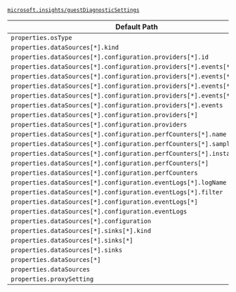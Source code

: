[`microsoft.insights/guestDiagnosticSettings`](https://docs.microsoft.com/en-us/azure/templates/microsoft.insights/guestdiagnosticsettings)

| Default Path | Alias |
|---|---|
| `properties.osType` | `Microsoft.Insights/guestDiagnosticSettings/osType` |
| `properties.dataSources[*].kind` | `Microsoft.Insights/guestDiagnosticSettings/dataSources[*].kind` |
| `properties.dataSources[*].configuration.providers[*].id` | `Microsoft.Insights/guestDiagnosticSettings/dataSources[*].configuration.providers[*].id` |
| `properties.dataSources[*].configuration.providers[*].events[*].name` | `Microsoft.Insights/guestDiagnosticSettings/dataSources[*].configuration.providers[*].events[*].name` |
| `properties.dataSources[*].configuration.providers[*].events[*].id` | `Microsoft.Insights/guestDiagnosticSettings/dataSources[*].configuration.providers[*].events[*].id` |
| `properties.dataSources[*].configuration.providers[*].events[*].filter` | `Microsoft.Insights/guestDiagnosticSettings/dataSources[*].configuration.providers[*].events[*].filter` |
| `properties.dataSources[*].configuration.providers[*].events[*]` | `Microsoft.Insights/guestDiagnosticSettings/dataSources[*].configuration.providers[*].events[*]` |
| `properties.dataSources[*].configuration.providers[*].events` | `Microsoft.Insights/guestDiagnosticSettings/dataSources[*].configuration.providers[*].events` |
| `properties.dataSources[*].configuration.providers[*]` | `Microsoft.Insights/guestDiagnosticSettings/dataSources[*].configuration.providers[*]` |
| `properties.dataSources[*].configuration.providers` | `Microsoft.Insights/guestDiagnosticSettings/dataSources[*].configuration.providers` |
| `properties.dataSources[*].configuration.perfCounters[*].name` | `Microsoft.Insights/guestDiagnosticSettings/dataSources[*].configuration.perfCounters[*].name` |
| `properties.dataSources[*].configuration.perfCounters[*].samplingPeriod` | `Microsoft.Insights/guestDiagnosticSettings/dataSources[*].configuration.perfCounters[*].samplingPeriod` |
| `properties.dataSources[*].configuration.perfCounters[*].instance` | `Microsoft.Insights/guestDiagnosticSettings/dataSources[*].configuration.perfCounters[*].instance` |
| `properties.dataSources[*].configuration.perfCounters[*]` | `Microsoft.Insights/guestDiagnosticSettings/dataSources[*].configuration.perfCounters[*]` |
| `properties.dataSources[*].configuration.perfCounters` | `Microsoft.Insights/guestDiagnosticSettings/dataSources[*].configuration.perfCounters` |
| `properties.dataSources[*].configuration.eventLogs[*].logName` | `Microsoft.Insights/guestDiagnosticSettings/dataSources[*].configuration.eventLogs[*].logName` |
| `properties.dataSources[*].configuration.eventLogs[*].filter` | `Microsoft.Insights/guestDiagnosticSettings/dataSources[*].configuration.eventLogs[*].filter` |
| `properties.dataSources[*].configuration.eventLogs[*]` | `Microsoft.Insights/guestDiagnosticSettings/dataSources[*].configuration.eventLogs[*]` |
| `properties.dataSources[*].configuration.eventLogs` | `Microsoft.Insights/guestDiagnosticSettings/dataSources[*].configuration.eventLogs` |
| `properties.dataSources[*].configuration` | `Microsoft.Insights/guestDiagnosticSettings/dataSources[*].configuration` |
| `properties.dataSources[*].sinks[*].kind` | `Microsoft.Insights/guestDiagnosticSettings/dataSources[*].sinks[*].kind` |
| `properties.dataSources[*].sinks[*]` | `Microsoft.Insights/guestDiagnosticSettings/dataSources[*].sinks[*]` |
| `properties.dataSources[*].sinks` | `Microsoft.Insights/guestDiagnosticSettings/dataSources[*].sinks` |
| `properties.dataSources[*]` | `Microsoft.Insights/guestDiagnosticSettings/dataSources[*]` |
| `properties.dataSources` | `Microsoft.Insights/guestDiagnosticSettings/dataSources` |
| `properties.proxySetting` | `Microsoft.Insights/guestDiagnosticSettings/proxySetting` |

